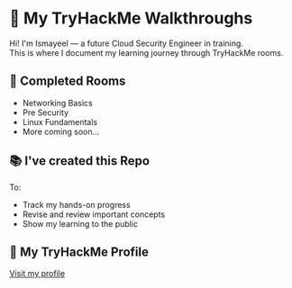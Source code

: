 # 🧠 My TryHackMe Walkthroughs

Hi! I'm Ismayeel — a future Cloud Security Engineer in training.  
This is where I document my learning journey through TryHackMe rooms.

## 🚩 Completed Rooms

- Networking Basics 
- Pre Security
- Linux Fundamentals 
- More coming soon...

## 📚 I've created this Repo
To:

- Track my hands-on progress
- Revise and review important concepts
- Show my learning to the public

## 🔗 My TryHackMe Profile

[Visit my profile](https://tryhackme.com/p/ismayeel7)  

